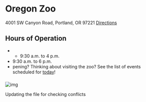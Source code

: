 # Oregon Zoo
4001 SW Canyon Road, Portland, OR 97221
[Directions](https://www.google.com/maps/dir/Portland,+OR/Oregon+Zoo,+4001+Southwest+Canyon+Road,+Portland,+OR+97221/@45.5165571,-122.7060475,15z/data=!3m1!4b1!4m13!4m12!1m5!1m1!1s0x54950b0b7da97427:0x1c36b9e6f6d18591!2m2!1d-122.6764816!2d45.5230622!1m5!1m1!1s0x54950a2eb856b805:0xe7e720b09eddfc26!2m2!1d-122.7159015!2d45.5100418)

## Hours of Operation
-  - 9:30 a.m. to 4 p.m.
- 9:30 a.m. to 6 p.m.
- pening?
Thinking about visiting the zoo? See the list of events scheduled for [today](http://www.oregonzoo.org/visit/today-zoo)!

###
![img](/images/oregon-zoo.png)

Updating the file for checking conflicts
